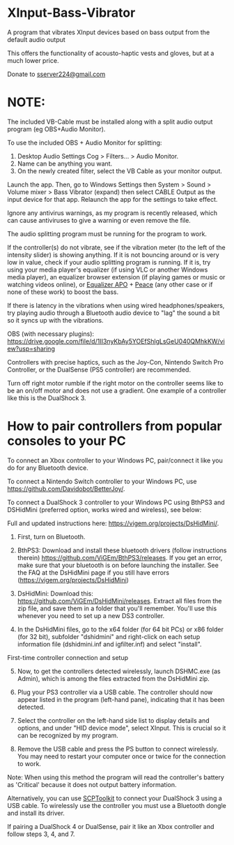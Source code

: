 # XInput-Bass-Vibrator
A program that vibrates XInput devices based on bass output from the default audio output

This offers the functionality of acousto-haptic vests and gloves, but at a much lower price.

Donate to sserver224@gmail.com

# NOTE:
The included VB-Cable must be installed along with a split audio output program (eg OBS+Audio Monitor). 

To use the included OBS + Audio Monitor for splitting:

1. Desktop Audio Settings Cog > Filters... > Audio Monitor.
2. Name can be anything you want.
3. On the newly created filter, select the VB Cable as your monitor output.

Launch the app. Then, go to Windows Settings then System > Sound > Volume mixer > Bass Vibrator (expand) then select CABLE Output as the input device for that app. Relaunch the app for the settings to take effect.

Ignore any antivirus warnings, as my program is recently released, which can cause antiviruses to give a warning or even remove the file.

The audio splitting program must be running for the program to work.

If the controller(s) do not vibrate, see if the vibration meter (to the left of the intensity slider) is showing anything. If it is not bouncing around or is very low in value, check if your audio splitting program is running. If it is, try using your media player's equalizer (if using VLC or another Windows media player), an equalizer browser extension (if playing games or music or watching videos online), or [Equalizer APO](https://sourceforge.net/projects/equalizerapo/) + [Peace](https://sourceforge.net/projects/peace-equalizer-apo-extension/) (any other case or if none of these work) to boost the bass.

If there is latency in the vibrations when using wired headphones/speakers, try playing audio through a Bluetooth audio device to "lag" the sound a bit so it syncs up with the vibrations.

OBS (with necessary plugins): https://drive.google.com/file/d/1II3nyKbAy5YOEfShlgLsGeU040QMhkKW/view?usp=sharing

Controllers with precise haptics, such as the Joy-Con, Nintendo Switch Pro Controller, or the DualSense (PS5 controller) are recommended.

Turn off right motor rumble if the right motor on the controller seems like to be an on/off motor and does not use a gradient. One example of a controller like this is the DualShock 3.

# How to pair controllers from popular consoles to your PC

To connect an Xbox controller to your Windows PC, pair/connect it like you do for any Bluetooth device.

To connect a Nintendo Switch controller to your Windows PC, use https://github.com/Davidobot/BetterJoy/.

To connect a DualShock 3 controller to your Windows PC using BthPS3 and DSHidMini (preferred option, works wired and wireless), see below:

Full and updated instructions here: https://vigem.org/projects/DsHidMini/. 

1. First, turn on Bluetooth.

2. BthPS3: Download and install these bluetooth drivers (follow instructions therein) https://github.com/ViGEm/BthPS3/releases. If you get an error, make sure that your bluetooth is on before launching the installer. See the FAQ at the DsHidMini page if you still have errors (https://vigem.org/projects/DsHidMini)

3. DsHidMini: Download this: https://github.com/ViGEm/DsHidMini/releases. Extract all files from the zip file, and save them in a folder that you'll remember. You'll use this whenever you need to set up a new DS3 controller.

4. In the DsHidMini files, go to the x64 folder (for 64 bit PCs) or x86 folder (for 32 bit), subfolder "dshidmini" and right-click on each setup information file (dshidmini.inf and igfilter.inf) and select "install".

First-time controller connection and setup

5. Now, to get the controllers detected wirelessly, launch DSHMC.exe (as Admin), which is among the files extracted from the DsHidMini zip.

6. Plug your PS3 controller via a USB cable. The controller should now appear listed in the program (left-hand pane), indicating that it has been detected.

7. Select the controller on the left-hand side list to display details and options, and under "HID device mode", select XInput. This is crucial so it can be recognized by my program.

8. Remove the USB cable and press the PS button to connect wirelessly. You may need to restart your computer once or twice for the connection to work.

Note: When using this method the program will read the controller's battery as 'Critical' because it does not output battery information.

Alternatively, you can use [SCPToolkit](https://github.com/nefarius/ScpToolkit/releases) to connect your DualShock 3 using a USB cable. To wirelessly use the controller you must use a Bluetooth dongle and install its driver. 

If pairing a DualShock 4 or DualSense, pair it like an Xbox controller and follow steps 3, 4, and 7.
